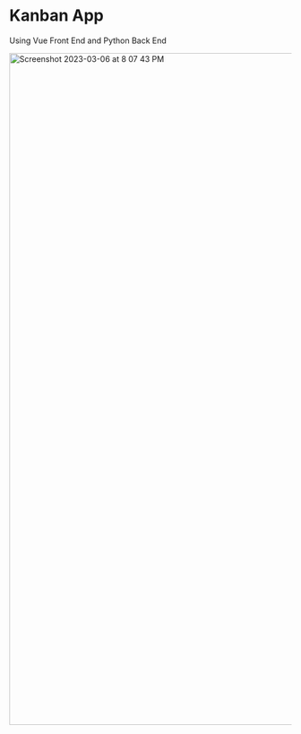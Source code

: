 # Kanban App
Using Vue Front End and Python Back End

<img width="1198" alt="Screenshot 2023-03-06 at 8 07 43 PM" src="https://user-images.githubusercontent.com/71825776/223141614-211a21fb-877f-4d42-8658-399d2ff93c63.png">
